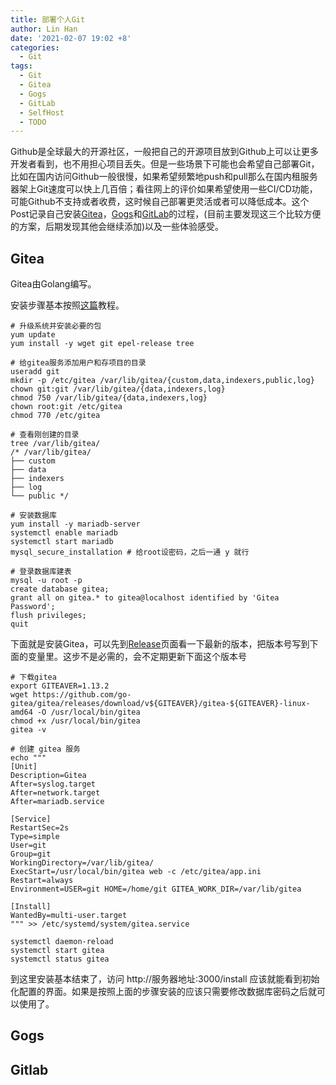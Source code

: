 ```yaml
---
title: 部署个人Git
author: Lin Han
date: '2021-02-07 19:02 +8'
categories:
  - Git
tags:
  - Git
  - Gitea
  - Gogs
  - GitLab
  - SelfHost
  - TODO
---
```


Github是全球最大的开源社区，一般把自己的开源项目放到Github上可以让更多开发者看到，也不用担心项目丢失。但是一些场景下可能也会希望自己部署Git，比如在国内访问Github一般很慢，如果希望频繁地push和pull那么在国内租服务器架上Git速度可以快上几百倍；看往网上的评价如果希望使用一些CI/CD功能，可能Github不支持或者收费，这时候自己部署更灵活或者可以降低成本。这个Post记录自己安装[Gitea](https://gitea.io/)，[Gogs](https://gogs.io/)和[GitLab](https://about.gitlab.com/)的过程，(目前主要发现这三个比较方便的方案，后期发现其他会继续添加)以及一些体验感受。

## Gitea
Gitea由Golang编写。

[//]: # (TODO:评价)
安装步骤基本按照[这篇](https://www.linuxcloudvps.com/blog/how-to-install-gitea-on-centos-7/)教程。
```shell
# 升级系统并安装必要的包
yum update
yum install -y wget git epel-release tree

# 给gitea服务添加用户和存项目的目录
useradd git
mkdir -p /etc/gitea /var/lib/gitea/{custom,data,indexers,public,log}
chown git:git /var/lib/gitea/{data,indexers,log}
chmod 750 /var/lib/gitea/{data,indexers,log}
chown root:git /etc/gitea
chmod 770 /etc/gitea

# 查看刚创建的目录
tree /var/lib/gitea/
/* /var/lib/gitea/
├── custom
├── data
├── indexers
├── log
└── public */

# 安装数据库
yum install -y mariadb-server
systemctl enable mariadb
systemctl start mariadb
mysql_secure_installation # 给root设密码，之后一通 y 就行

# 登录数据库建表
mysql -u root -p
create database gitea;
grant all on gitea.* to gitea@localhost identified by 'Gitea Password';
flush privileges;
quit
```
下面就是安装Gitea，可以先到[Release](https://github.com/go-gitea/gitea/releases)页面看一下最新的版本，把版本号写到下面的变量里。这步不是必需的，会不定期更新下面这个版本号
```
# 下载gitea
export GITEAVER=1.13.2
wget https://github.com/go-gitea/gitea/releases/download/v${GITEAVER}/gitea-${GITEAVER}-linux-amd64 -O /usr/local/bin/gitea
chmod +x /usr/local/bin/gitea
gitea -v

# 创建 gitea 服务
echo """
[Unit]
Description=Gitea
After=syslog.target
After=network.target
After=mariadb.service

[Service]
RestartSec=2s
Type=simple
User=git
Group=git
WorkingDirectory=/var/lib/gitea/
ExecStart=/usr/local/bin/gitea web -c /etc/gitea/app.ini
Restart=always
Environment=USER=git HOME=/home/git GITEA_WORK_DIR=/var/lib/gitea

[Install]
WantedBy=multi-user.target
""" >> /etc/systemd/system/gitea.service

systemctl daemon-reload
systemctl start gitea
systemctl status gitea
```
到这里安装基本结束了，访问 http://服务器地址:3000/install 应该就能看到初始化配置的界面。如果是按照上面的步骤安装的应该只需要修改数据库密码之后就可以使用了。

## Gogs

## Gitlab
